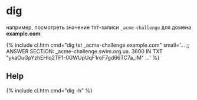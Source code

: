 # dig

например, посмотреть значение `TXT`-записи `_acme-challenge` для домена **example.com**:

{% include cl.htm cmd="dig txt _acme-challenge.example.com"
small='...
;; ANSWER SECTION:
_acme-challenge.swim.org.ua. 3600 IN	TXT	"ykaOuGpYzhEHIq2TF1-0GWUpUqF1roF7gd66TC7a_iM"
...' %}

## Help

{% include cl.htm cmd="dig -h" %}
